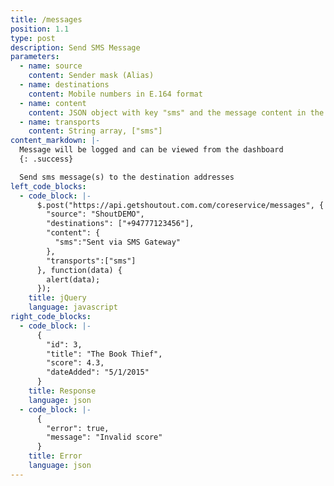 ```yaml
---
title: /messages
position: 1.1
type: post
description: Send SMS Message
parameters:
  - name: source
    content: Sender mask (Alias)
  - name: destinations
    content: Mobile numbers in E.164 format
  - name: content
    content: JSON object with key "sms" and the message content in the value
  - name: transports
    content: String array, ["sms"]
content_markdown: |-
  Message will be logged and can be viewed from the dashboard
  {: .success}

  Send sms message(s) to the destination addresses
left_code_blocks:
  - code_block: |-
      $.post("https://api.getshoutout.com.com/coreservice/messages", {
        "source": "ShoutDEMO",
        "destinations": ["+94777123456"],
        "content": {
          "sms":"Sent via SMS Gateway"
        },
        "transports":["sms"]
      }, function(data) {
        alert(data);
      });
    title: jQuery
    language: javascript
right_code_blocks:
  - code_block: |-
      {
        "id": 3,
        "title": "The Book Thief",
        "score": 4.3,
        "dateAdded": "5/1/2015"
      }
    title: Response
    language: json
  - code_block: |-
      {
        "error": true,
        "message": "Invalid score"
      }
    title: Error
    language: json
---
```



